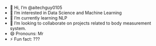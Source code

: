 - 👋 Hi, I’m @aitechguy0105
- 👀 I’m interested in Data Science and Machine Learning
- 🌱 I’m currently learning NLP
- 💞️ I’m looking to collaborate on projects related to body measurement system.
- 😄 Pronouns: Mr
- ⚡ Fun fact: ???

<!---
aitechguy0105/aitechguy0105 is a ✨ special ✨ repository because its `README.md` (this file) appears on your GitHub profile.
You can click the Preview link to take a look at your changes.
--->
